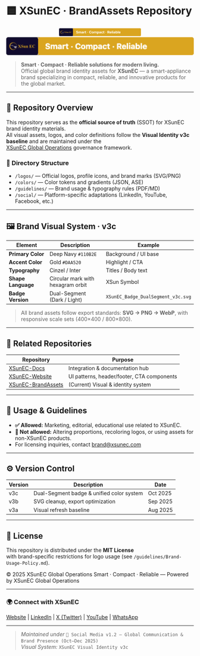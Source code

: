 # 🟦 XSunEC · BrandAssets Repository

<p align="center">
  <img src="https://github.com/VictorXSun/XSunEC-BrandAssets/blob/main/logos/badges/XSunEC_Badge_DualSegment_v3c.svg" width="220" alt="XSunEC Badge v3c"/><br>
  <img src="https://github.com/VictorXSun/XSunEC-BrandAssets/blob/main/logos/badges/XSunEC_Badge_DualSegment_v3c_preview.png" width="520" alt="XSunEC Badge Preview"/>
</p>

> **Smart · Compact · Reliable solutions for modern living.**  
> Official global brand identity assets for **XSunEC** — a smart-appliance brand specializing in compact, reliable, and innovative products for the global market.

---

## 🧭 Repository Overview

This repository serves as the **official source of truth** (SSOT) for XSunEC brand identity materials.  
All visual assets, logos, and color definitions follow the **Visual Identity v3c baseline** and are maintained under the  
[XSunEC Global Operations](https://xsunec.com) governance framework.

### 📁 Directory Structure
- `/logos/` — Official logos, profile icons, and brand marks (SVG/PNG)
- `/colors/` — Color tokens and gradients (JSON, ASE)
- `/guidelines/` — Brand usage & typography rules (PDF/MD)
- `/social/` — Platform-specific adaptations (LinkedIn, YouTube, Facebook, etc.)

---

## 🖼️ Brand Visual System · v3c

| Element | Description | Example |
|----------|--------------|----------|
| **Primary Color** | Deep Navy `#110B2E` | Background / UI base |
| **Accent Color** | Gold `#DAA520` | Highlight / CTA |
| **Typography** | Cinzel / Inter | Titles / Body text |
| **Shape Language** | Circular mark with hexagram orbit | XSun Symbol |
| **Badge Version** | Dual-Segment (Dark / Light) | `XSunEC_Badge_DualSegment_v3c.svg` |

> All brand assets follow export standards: **SVG → PNG → WebP**, with responsive scale sets (400×400 / 800×800).

---

## 🔗 Related Repositories

| Repository | Purpose |
|-------------|----------|
| [XSunEC-Docs](https://github.com/VictorXSun/XSunEC-Docs) | Integration & documentation hub |
| [XSunEC-Website](https://github.com/VictorXSun/XSunEC-Website) | UI patterns, header/footer, CTA components |
| [XSunEC-BrandAssets](https://github.com/VictorXSun/XSunEC-BrandAssets) | (Current) Visual & identity system |

---

## 🧩 Usage & Guidelines

- **✅ Allowed:** Marketing, editorial, educational use related to XSunEC.  
- **🚫 Not allowed:** Altering proportions, recoloring logos, or using assets for non-XSunEC products.  
- For licensing inquiries, contact [brand@xsunec.com](mailto:brand@xsunec.com)

---

## ⚙️ Version Control

| Version | Description | Date |
|----------|--------------|------|
| v3c | Dual-Segment badge & unified color system | Oct 2025 |
| v3b | SVG cleanup, export optimization | Sep 2025 |
| v3a | Visual refresh baseline | Aug 2025 |

---

## 🧾 License

This repository is distributed under the **MIT License**  
with brand-specific restrictions for logo usage (see `/guidelines/Brand-Usage-Policy.md`).

© 2025 XSunEC Global Operations
Smart · Compact · Reliable — Powered by XSunEC Global Operations

---

### 🌍 Connect with XSunEC
[Website](https://xsunec.com) | [LinkedIn](https://linkedin.com/company/xsunec) | [X (Twitter)](https://x.com/xsunec) | [YouTube](https://youtube.com/@xsunec) | [WhatsApp](https://wa.me/15082925162)

---
> *Maintained under* `📱 Social Media v1.2 — Global Communication & Brand Presence (Oct–Dec 2025)`  
> *Visual System:* `XSunEC Visual Identity v3c`
